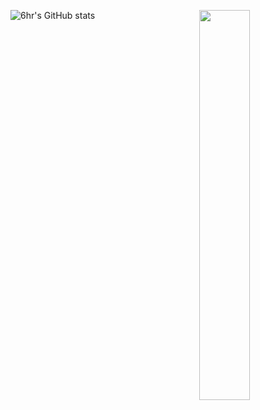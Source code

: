 ![6hr's GitHub stats](https://github-readme-stats.vercel.app/api?username=6hr&show_icons=true&theme=transparent)<a href="https://discord.com/users/1016838891485007943"><picture>
<source media="(prefers-color-scheme: dark)" srcset="https://lanyard-profile-readme.vercel.app/api/1016838891485007943?bg=0D1117">
<img align="right" width="40%" src="https://lanyard-profile-readme.vercel.app/api/1016838891485007943">
</picture></a>


